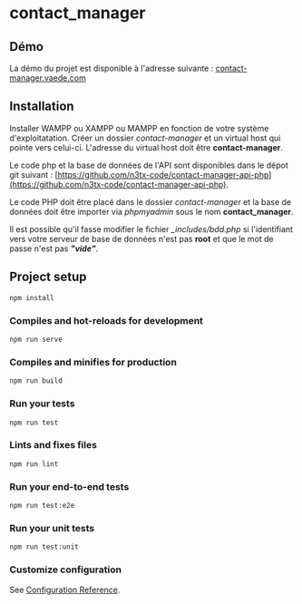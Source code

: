# contact_manager

## Démo
La démo du projet est disponible à l'adresse suivante : [contact-manager.vaede.com](http://contact-manager.vaede.com)

## Installation
Installer WAMPP ou XAMPP ou MAMPP en fonction de votre système d'exploitatation.
Créer un dossier *contact-manager* et un virtual host qui pointe vers celui-ci. L'adresse du virtual host doit être **contact-manager**.

Le code php et la base de données de l'API sont disponibles dans le dépot git suivant :  [https://github.com/n3tx-code/contact-manager-api-php](https://github.com/n3tx-code/contact-manager-api-php).

Le code PHP doit être placé dans le dossier *contact-manager* et la base de données doit être importer via *phpmyadmin* sous le nom **contact_manager**.

Il est possible qu'il fasse modifier le fichier *_includes/bdd.php* si l'identifiant vers votre serveur de base de données n'est pas **root** et que le mot de passe n'est pas ***"vide"***.

## Project setup
```
npm install
```

### Compiles and hot-reloads for development
```
npm run serve
```

### Compiles and minifies for production
```
npm run build
```

### Run your tests
```
npm run test
```

### Lints and fixes files
```
npm run lint
```

### Run your end-to-end tests
```
npm run test:e2e
```

### Run your unit tests
```
npm run test:unit
```

### Customize configuration
See [Configuration Reference](https://cli.vuejs.org/config/).
